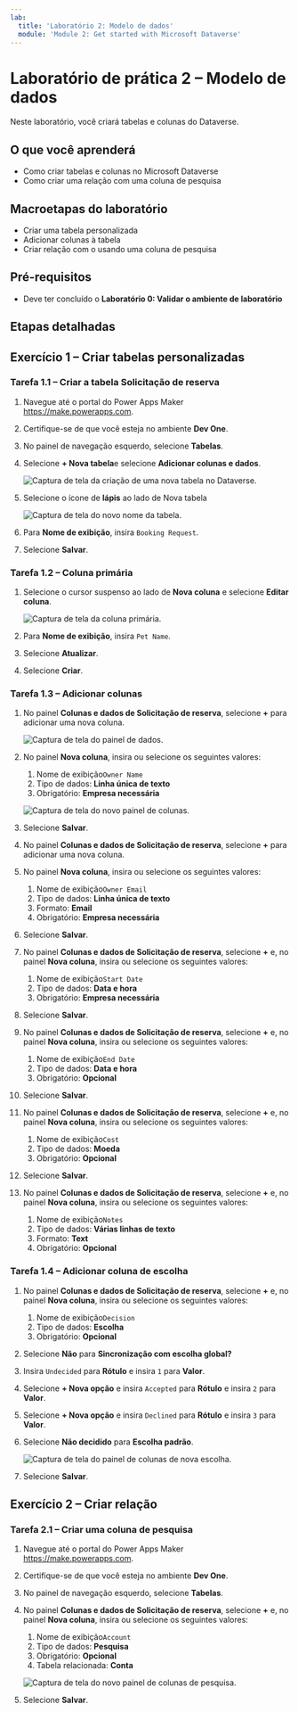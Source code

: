 ```yaml
---
lab:
  title: 'Laboratório 2: Modelo de dados'
  module: 'Module 2: Get started with Microsoft Dataverse'
---
```


# Laboratório de prática 2 – Modelo de dados

Neste laboratório, você criará tabelas e colunas do Dataverse.

## O que você aprenderá

- Como criar tabelas e colunas no Microsoft Dataverse
- Como criar uma relação com uma coluna de pesquisa

## Macroetapas do laboratório

- Criar uma tabela personalizada
- Adicionar colunas à tabela
- Criar relação com o usando uma coluna de pesquisa
  
## Pré-requisitos

- Deve ter concluído o **Laboratório 0: Validar o ambiente de laboratório**

## Etapas detalhadas

## Exercício 1 – Criar tabelas personalizadas

### Tarefa 1.1 – Criar a tabela Solicitação de reserva

1. Navegue até o portal do Power Apps Maker <https://make.powerapps.com>.

1. Certifique-se de que você esteja no ambiente **Dev One**.

1. No painel de navegação esquerdo, selecione **Tabelas**.

1. Selecione **+ Nova tabela**e selecione **Adicionar colunas e dados**.

    ![Captura de tela da criação de uma nova tabela no Dataverse.](../media/create-new-table-dataverse.png)

1. Selecione o ícone de **lápis** ao lado de Nova tabela

    ![Captura de tela do novo nome da tabela.](../media/table-name.png)

1. Para **Nome de exibição**, insira `Booking Request`.

1. Selecione **Salvar**.

### Tarefa 1.2 – Coluna primária

1. Selecione o cursor suspenso ao lado de **Nova coluna** e selecione **Editar coluna**.

    ![Captura de tela da coluna primária.](../media/primary-column.png)

1. Para **Nome de exibição**, insira `Pet Name`.

1. Selecione **Atualizar**.

1. Selecione **Criar**.

### Tarefa 1.3 – Adicionar colunas

1. No painel **Colunas e dados de Solicitação de reserva**, selecione **+** para adicionar uma nova coluna.

    ![Captura de tela do painel de dados.](../media/data-pane.png)

1. No painel **Nova coluna**, insira ou selecione os seguintes valores:

   1. Nome de exibição`Owner Name`
   1. Tipo de dados: **Linha única de texto**
   1. Obrigatório: **Empresa necessária**

    ![Captura de tela do novo painel de colunas.](../media/new-column-pane.png)

1. Selecione **Salvar**.

1. No painel **Colunas e dados de Solicitação de reserva**, selecione **+** para adicionar uma nova coluna.

1. No painel **Nova coluna**, insira ou selecione os seguintes valores:

   1. Nome de exibição`Owner Email`
   1. Tipo de dados: **Linha única de texto**
   1. Formato: **Email**
   1. Obrigatório: **Empresa necessária**

1. Selecione **Salvar**.

1. No painel **Colunas e dados de Solicitação de reserva**, selecione **+** e, no painel **Nova coluna**, insira ou selecione os seguintes valores:

   1. Nome de exibição`Start Date`
   1. Tipo de dados: **Data e hora**
   1. Obrigatório: **Empresa necessária**

1. Selecione **Salvar**.

1. No painel **Colunas e dados de Solicitação de reserva**, selecione **+** e, no painel **Nova coluna**, insira ou selecione os seguintes valores:

   1. Nome de exibição`End Date`
   1. Tipo de dados: **Data e hora**
   1. Obrigatório: **Opcional**

1. Selecione **Salvar**.

1. No painel **Colunas e dados de Solicitação de reserva**, selecione **+** e, no painel **Nova coluna**, insira ou selecione os seguintes valores:

   1. Nome de exibição`Cost`
   1. Tipo de dados: **Moeda**
   1. Obrigatório: **Opcional**

1. Selecione **Salvar**.

1. No painel **Colunas e dados de Solicitação de reserva**, selecione **+** e, no painel **Nova coluna**, insira ou selecione os seguintes valores:

   1. Nome de exibição`Notes`
   1. Tipo de dados: **Várias linhas de texto**
   1. Formato: **Text**
   1. Obrigatório: **Opcional**

### Tarefa 1.4 – Adicionar coluna de escolha

1. No painel **Colunas e dados de Solicitação de reserva**, selecione **+** e, no painel **Nova coluna**, insira ou selecione os seguintes valores:

   1. Nome de exibição`Decision`
   1. Tipo de dados: **Escolha**
   1. Obrigatório: **Opcional**

1. Selecione **Não** para **Sincronização com escolha global?**

1. Insira `Undecided` para **Rótulo** e insira `1` para **Valor**.

1. Selecione **+ Nova opção** e insira `Accepted` para **Rótulo** e insira `2` para **Valor**.

1. Selecione **+ Nova opção** e insira `Declined` para **Rótulo** e insira `3` para **Valor**.

1. Selecione **Não decidido** para **Escolha padrão**.

    ![Captura de tela do painel de colunas de nova escolha.](../media/new-local-choice.png)

1. Selecione **Salvar**.

## Exercício 2 – Criar relação

### Tarefa 2.1 – Criar uma coluna de pesquisa

1. Navegue até o portal do Power Apps Maker <https://make.powerapps.com>.

1. Certifique-se de que você esteja no ambiente **Dev One**.

1. No painel de navegação esquerdo, selecione **Tabelas**.

1. No painel **Colunas e dados de Solicitação de reserva**, selecione **+** e, no painel **Nova coluna**, insira ou selecione os seguintes valores:

   1. Nome de exibição`Account`
   1. Tipo de dados: **Pesquisa**
   1. Obrigatório: **Opcional**
   1. Tabela relacionada: **Conta**

    ![Captura de tela do novo painel de colunas de pesquisa.](../media/new-lookup.png)

1. Selecione **Salvar**.
